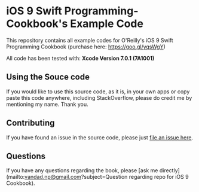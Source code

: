 # iOS 9 Swift Programming-Cookbook's Example Code
This repository contains all example codes for O'Reilly's iOS 9 Swift Programming Cookbook (purchase here: https://goo.gl/yqsWgY)

All code has been tested with: __Xcode Version 7.0.1 (7A1001)__

## Using the Souce code
If you would like to use this source code, as it is, in your own apps or copy paste this code anywhere, including StackOverflow, please do credit me by mentioning my name. Thank you.

## Contributing
If you have found an issue in the source code, please just [file an issue here](https://github.com/vandadnp/iOS-9-Swift-Programming-Cookbook/issues).

## Questions
If you have any questions regarding the book, please [ask me directly](mailto:vandad.np@gmail.com?subject=Question regarding repo for iOS 9 Cookbook).
